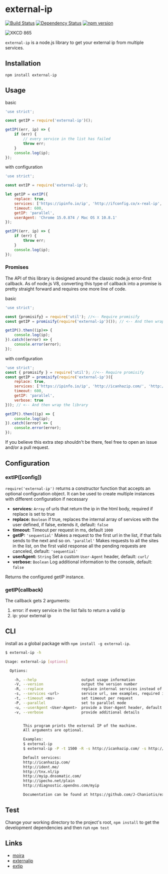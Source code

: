 # external-ip

[![Build Status](https://travis-ci.org/J-Chaniotis/external-ip.svg?branch=master)](https://travis-ci.org/J-Chaniotis/external-ip) 
[![Dependency Status](https://david-dm.org/j-Chaniotis/external-ip.svg)](https://david-dm.org/j-Chaniotis/external-ip)
[![npm version](https://badge.fury.io/js/external-ip.svg)](https://badge.fury.io/js/external-ip)

![XKCD 865](http://imgs.xkcd.com/comics/nanobots.png)

`external-ip` is a node.js library to get your external ip from multiple services. 

## Installation

`npm install external-ip`

## Usage

basic

```javascript
'use strict';

const getIP = require('external-ip')();

getIP((err, ip) => {
    if (err) {
        // every service in the list has failed
        throw err;
    }
    console.log(ip);
});
```

with configuration

```javascript
'use strict';

const extIP = require('external-ip');

let getIP = extIP({
    replace: true,
    services: ['https://ipinfo.io/ip', 'http://ifconfig.co/x-real-ip', 'http://ifconfig.io/ip'],
    timeout: 600,
    getIP: 'parallel',
    userAgent: 'Chrome 15.0.874 / Mac OS X 10.8.1'
});

getIP((err, ip) => {
    if (err) {
        throw err;
    }
    console.log(ip);
});
```

### Promises

The API of this library is designed around the classic node.js error-first callback.
As of node.js V8, converting this type of callback into a promise is pretty straight forward and
requires one more line of code.

basic

```javascript
'use strict';

const {promisify} = require('util'); //<-- Require promisify
const getIP = promisify(require('external-ip')()); // <-- And then wrap the library

getIP().then((ip)=> {
    console.log(ip);
}).catch((error) => {
    console.error(error);
});
```

with configuration

```javascript
'use strict';
const { promisify } = require('util'); //<-- Require promisify
const getIP = promisify(require('external-ip')({
    replace: true,
    services: ['https://ipinfo.io/ip', 'http://icanhazip.com/', 'http://ident.me/'],
    timeout: 600,
    getIP: 'parallel',
    verbose: true
})); // <-- And then wrap the library

getIP().then((ip) => {
    console.log(ip);
}).catch((error) => {
    console.error(error);
});
```

If you believe this extra step shouldn't be there, feel free to open an issue and/or a pull request.

## Configuration

### extIP([config])

`require('external-ip')` returns a constructor function that accepts an optional configuration object.
 It can be used to create multiple instances with different configuration if necessary

* **services:** `Array` of urls that return the ip in the html body, required if replace is set to true
* **replace:** `Boolean` if true, replaces the internal array of services with the user defined, if false, extends it, default: `false` 
* **timeout:** Timeout per request in ms, default `1000`
* **getIP:** `'sequential'` Makes a request to the first url in the list, if that fails sends to the next and so on. `'parallel'` Makes requests to all the sites in the list, on the first valid response all the pending requests are canceled, default: `'sequential'`
* **userAgent:** `String` Set a custom `User-Agent` header, default: `curl/`
* **verbose:** `Boolean` Log additional information to the console, default: `false`

Returns the configured getIP instance.

### getIP(callback)

The callback gets 2 arguments:

1. error: if every service in the list fails to return a valid ip
2. ip: your external ip

## CLI

install as a global package with `npm install -g external-ip`.

```bash
$ external-ip -h

Usage: external-ip [options]

  Options:

    -h, --help                    output usage information
    -V, --version                 output the version number
    -R, --replace                 replace internal services instead of extending them.
    -s, --services <url>          service url, see examples, required if using -R
    -t, --timeout <ms>            set timeout per request
    -P, --parallel                set to parallel mode
    -u, --userAgent <User-Agent>  provide a User-Agent header, default: curl/
    -v, --verbose                 provide additional details


        This program prints the external IP of the machine.
        All arguments are optional.

        Examples:
        $ external-ip
        $ external-ip -P -t 1500 -R -s http://icanhazip.com/ -s http://ident.me/

        Default services:
        http://icanhazip.com/
        http://ident.me/
        http://tnx.nl/ip
        http://myip.dnsomatic.com/
        http://ipecho.net/plain
        http://diagnostic.opendns.com/myip

        Documentation can be found at https://github.com/J-Chaniotis/external-ip
```

## Test

Change your working directory to the project's root, `npm install` to get the development dependencies and then run `npm test`

## Links

* [moira](https://www.npmjs.org/package/moira)
* [externalip](https://www.npmjs.org/package/externalip)
* [extip](https://www.npmjs.org/package/extip)
